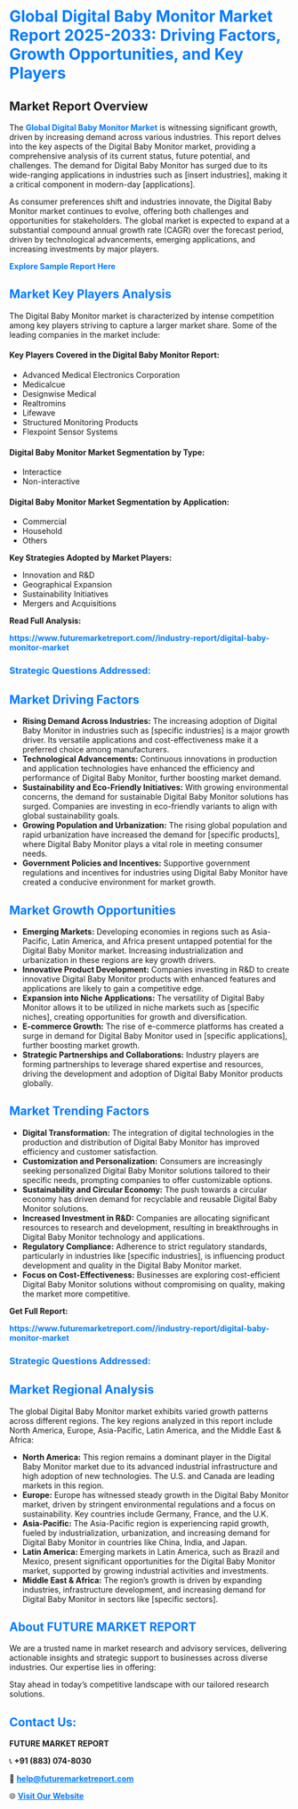 <h1 style="color: #007BFF;">Global Digital Baby Monitor Market Report 2025-2033: Driving Factors, Growth Opportunities, and Key Players</h1>

<section id="overview">
<h2>Market Report Overview</h2>
<p>The <a href="https://www.futuremarketreport.com//industry-report/digital-baby-monitor-market" style="color: #007BFF; text-decoration: none;"><strong>Global Digital Baby Monitor Market</strong></a> is witnessing significant growth, driven by increasing demand across various industries. This report delves into the key aspects of the Digital Baby Monitor market, providing a comprehensive analysis of its current status, future potential, and challenges. The demand for Digital Baby Monitor has surged due to its wide-ranging applications in industries such as [insert industries], making it a critical component in modern-day [applications].</p>
<p>As consumer preferences shift and industries innovate, the Digital Baby Monitor market continues to evolve, offering both challenges and opportunities for stakeholders. The global market is expected to expand at a substantial compound annual growth rate (CAGR) over the forecast period, driven by technological advancements, emerging applications, and increasing investments by major players.</p>
</section>

<section id="overview">
<p><a href="https://www.futuremarketreport.com//request-sample/reportId=55004" style="color: #007BFF; text-decoration: none;"><strong>Explore Sample Report Here</strong></a></p>
</section>

<section id="key-players">
<h2 style="color: #007BFF;">Market Key Players Analysis</h2>
<p>The Digital Baby Monitor market is characterized by intense competition among key players striving to capture a larger market share. Some of the leading companies in the market include:</p>
<h4>Key Players Covered in the Digital Baby Monitor Report:</h4>
<ul><li>Advanced Medical Electronics Corporation</li><li>Medicalcue</li><li>Designwise Medical</li><li>Realtromins</li><li>Lifewave</li><li>Structured Monitoring Products</li><li>Flexpoint Sensor Systems</li></ul>
<h4>Digital Baby Monitor Market Segmentation by Type:</h4>
<ul><li>Interactice</li><li>Non-interactive</li></ul>

<h4>Digital Baby Monitor Market Segmentation by Application:</h4>
<ul><li>Commercial</li><li>Household</li><li>Others</li></ul>
<p><strong>Key Strategies Adopted by Market Players:</strong></p>
<ul>
<li>Innovation and R&D</li>
<li>Geographical Expansion</li>
<li>Sustainability Initiatives</li>
<li>Mergers and Acquisitions</li>
</ul>
</section>

<section>
<p><strong>Read Full Analysis: </strong></p><a href="https://www.futuremarketreport.com//industry-report/digital-baby-monitor-market" style="color: #007BFF; text-decoration: none;"><strong>https://www.futuremarketreport.com//industry-report/digital-baby-monitor-market</strong></a>
<h3 style="color: #007BFF;">Strategic Questions Addressed:</h3>
</section>

<section id="driving-factors">
<h2 style="color: #007BFF;">Market Driving Factors</h2>
<ul>
<li><strong>Rising Demand Across Industries:</strong> The increasing adoption of Digital Baby Monitor in industries such as [specific industries] is a major growth driver. Its versatile applications and cost-effectiveness make it a preferred choice among manufacturers.</li>
<li><strong>Technological Advancements:</strong> Continuous innovations in production and application technologies have enhanced the efficiency and performance of Digital Baby Monitor, further boosting market demand.</li>
<li><strong>Sustainability and Eco-Friendly Initiatives:</strong> With growing environmental concerns, the demand for sustainable Digital Baby Monitor solutions has surged. Companies are investing in eco-friendly variants to align with global sustainability goals.</li>
<li><strong>Growing Population and Urbanization:</strong> The rising global population and rapid urbanization have increased the demand for [specific products], where Digital Baby Monitor plays a vital role in meeting consumer needs.</li>
<li><strong>Government Policies and Incentives:</strong> Supportive government regulations and incentives for industries using Digital Baby Monitor have created a conducive environment for market growth.</li>
</ul>
</section>

<section id="growth-opportunities">
<h2 style="color: #007BFF;">Market Growth Opportunities</h2>
<ul>
<li><strong>Emerging Markets:</strong> Developing economies in regions such as Asia-Pacific, Latin America, and Africa present untapped potential for the Digital Baby Monitor market. Increasing industrialization and urbanization in these regions are key growth drivers.</li>
<li><strong>Innovative Product Development:</strong> Companies investing in R&D to create innovative Digital Baby Monitor products with enhanced features and applications are likely to gain a competitive edge.</li>
<li><strong>Expansion into Niche Applications:</strong> The versatility of Digital Baby Monitor allows it to be utilized in niche markets such as [specific niches], creating opportunities for growth and diversification.</li>
<li><strong>E-commerce Growth:</strong> The rise of e-commerce platforms has created a surge in demand for Digital Baby Monitor used in [specific applications], further boosting market growth.</li>
<li><strong>Strategic Partnerships and Collaborations:</strong> Industry players are forming partnerships to leverage shared expertise and resources, driving the development and adoption of Digital Baby Monitor products globally.</li>
</ul>
</section>

<section id="trending-factors">
<h2 style="color: #007BFF;">Market Trending Factors</h2>
<ul>
<li><strong>Digital Transformation:</strong> The integration of digital technologies in the production and distribution of Digital Baby Monitor has improved efficiency and customer satisfaction.</li>
<li><strong>Customization and Personalization:</strong> Consumers are increasingly seeking personalized Digital Baby Monitor solutions tailored to their specific needs, prompting companies to offer customizable options.</li>
<li><strong>Sustainability and Circular Economy:</strong> The push towards a circular economy has driven demand for recyclable and reusable Digital Baby Monitor solutions.</li>
<li><strong>Increased Investment in R&D:</strong> Companies are allocating significant resources to research and development, resulting in breakthroughs in Digital Baby Monitor technology and applications.</li>
<li><strong>Regulatory Compliance:</strong> Adherence to strict regulatory standards, particularly in industries like [specific industries], is influencing product development and quality in the Digital Baby Monitor market.</li>
<li><strong>Focus on Cost-Effectiveness:</strong> Businesses are exploring cost-efficient Digital Baby Monitor solutions without compromising on quality, making the market more competitive.</li>
</ul>
</section>

<section>
<p><strong>Get Full Report: </strong></p><a href="https://www.futuremarketreport.com//industry-report/digital-baby-monitor-market" style="color: #007BFF; text-decoration: none;"><strong>https://www.futuremarketreport.com//industry-report/digital-baby-monitor-market</strong></a>
<h3 style="color: #007BFF;">Strategic Questions Addressed:</h3>
</section>


<section id="regional-analysis">
<h2 style="color: #007BFF;">Market Regional Analysis</h2>
<p>The global Digital Baby Monitor market exhibits varied growth patterns across different regions. The key regions analyzed in this report include North America, Europe, Asia-Pacific, Latin America, and the Middle East & Africa:</p>
<ul>
<li><strong>North America:</strong> This region remains a dominant player in the Digital Baby Monitor market due to its advanced industrial infrastructure and high adoption of new technologies. The U.S. and Canada are leading markets in this region.</li>
<li><strong>Europe:</strong> Europe has witnessed steady growth in the Digital Baby Monitor market, driven by stringent environmental regulations and a focus on sustainability. Key countries include Germany, France, and the U.K.</li>
<li><strong>Asia-Pacific:</strong> The Asia-Pacific region is experiencing rapid growth, fueled by industrialization, urbanization, and increasing demand for Digital Baby Monitor in countries like China, India, and Japan.</li>
<li><strong>Latin America:</strong> Emerging markets in Latin America, such as Brazil and Mexico, present significant opportunities for the Digital Baby Monitor market, supported by growing industrial activities and investments.</li>
<li><strong>Middle East & Africa:</strong> The region’s growth is driven by expanding industries, infrastructure development, and increasing demand for Digital Baby Monitor in sectors like [specific sectors].</li>
</ul>
</section>

<footer>
<h2 style="color: #007BFF;">About FUTURE MARKET REPORT</h2>
<p>We are a trusted name in market research and advisory services, delivering actionable insights and strategic support to businesses across diverse industries. Our expertise lies in offering:</p>

<p>Stay ahead in today’s competitive landscape with our tailored research solutions.</p>

<h2 style="color: #007BFF;">Contact Us:</h2>
<p><strong>FUTURE MARKET REPORT</strong></p>
<p>📞 <strong>+91 (883) 074-8030</strong></p>
<p>📧 <strong><a href="mailto:help@futuremarketreport.com" style="color: #007BFF;">help@futuremarketreport.com</a></strong></p>
<p>🌐 <strong><a href="https://www.futuremarketreport.com/" style="color: #007BFF;">Visit Our Website</a></strong></p>
</footer>